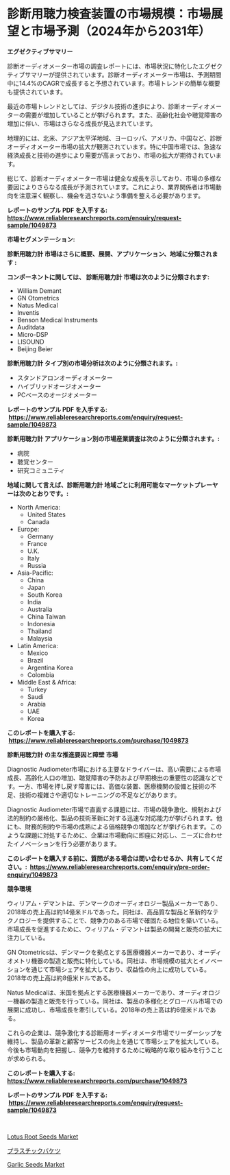 <p><h1>診断用聴力検査装置の市場規模：市場展望と市場予測（2024年から2031年）</h1></p><p><strong>エグゼクティブサマリー</strong></p>
<p><p>診断オーディオメーター市場の調査レポートには、市場状況に特化したエグゼクティブサマリーが提供されています。診断オーディオメーター市場は、予測期間中に14.4%のCAGRで成長すると予想されています。市場トレンドの簡単な概要も提供されています。</p><p>最近の市場トレンドとしては、デジタル技術の進歩により、診断オーディオメーターの需要が増加していることが挙げられます。また、高齢化社会や聴覚障害の増加に伴い、市場はさらなる成長が見込まれています。</p><p>地理的には、北米、アジア太平洋地域、ヨーロッパ、アメリカ、中国など、診断オーディオメーター市場の拡大が観測されています。特に中国市場では、急速な経済成長と技術の進歩により需要が高まっており、市場の拡大が期待されています。</p><p>総じて、診断オーディオメーター市場は健全な成長を示しており、市場の多様な要因によりさらなる成長が予測されています。これにより、業界関係者は市場動向を注意深く観察し、機会を逃さないよう準備を整える必要があります。</p></p>
<p><strong>レポートのサンプル PDF を入手する: <a href="https://www.reliableresearchreports.com/enquiry/request-sample/1049873">https://www.reliableresearchreports.com/enquiry/request-sample/1049873</a></strong></p>
<p><strong>市場セグメンテーション:</strong></p>
<p><strong> 診断用聴力計 市場はさらに概要、展開、アプリケーション、地域に分類されます :</strong></p>
<p><strong>コンポーネントに関しては、 診断用聴力計 市場は次のように分類されます: &nbsp;</strong></p>
<p><ul><li>William Demant</li><li>GN Otometrics</li><li>Natus Medical</li><li>Inventis</li><li>Benson Medical Instruments</li><li>Auditdata</li><li>Micro-DSP</li><li>LISOUND</li><li>Beijing Beier</li></ul></p>
<p><strong> 診断用聴力計 タイプ別の市場分析は次のように分類されます。:</strong></p>
<p><ul><li>スタンドアロンオーディオメーター</li><li>ハイブリッドオージオメーター</li><li>PCベースのオージオメーター</li></ul></p>
<p><strong>レポートのサンプル PDF を入手する: &nbsp;<a href="https://www.reliableresearchreports.com/enquiry/request-sample/1049873">https://www.reliableresearchreports.com/enquiry/request-sample/1049873</a></strong></p>
<p><strong> 診断用聴力計 アプリケーション別の市場産業調査は次のように分類されます。:</strong></p>
<p><ul><li>病院</li><li>聴覚センター</li><li>研究コミュニティ</li></ul></p>
<p><strong>地域に関して言えば、診断用聴力計 地域ごとに利用可能なマーケットプレーヤーは次のとおりです。:</strong></p>
<p><ul>
    <li>
        North America:
        <ul>
            <li>United States</li>
            <li>Canada</li>
        </ul>
    </li>
    <li>
        Europe:
        <ul>
            <li>Germany</li>
            <li>France</li>
            <li>U.K.</li>
            <li>Italy</li>
            <li>Russia</li>
        </ul>
    </li>
    <li>
        Asia-Pacific:
        <ul>
            <li>China</li>
            <li>Japan</li>
            <li>South Korea</li>
            <li>India</li>
            <li>Australia</li>
            <li>China Taiwan</li>
            <li>Indonesia</li>
            <li>Thailand</li>
            <li>Malaysia</li>
        </ul>
    </li>
    <li>
        Latin America:
        <ul>
            <li>Mexico</li>
            <li>Brazil</li>
            <li>Argentina Korea</li>
            <li>Colombia</li>
        </ul>
    </li>
    <li>
        Middle East & Africa:
        <ul>
            <li>Turkey</li>
            <li>Saudi</li>
            <li>Arabia</li>
            <li>UAE</li>
            <li>Korea</li>
        </ul>
    </li>
    </ul></p>
<p><strong>このレポートを購入する: &nbsp;<a href="https://www.reliableresearchreports.com/purchase/1049873">https://www.reliableresearchreports.com/purchase/1049873</a></strong></p>
<p><strong>診断用聴力計 の主な推進要因と障壁 市場</strong></p>
<p><p>Diagnostic Audiometer市場における主要なドライバーは、高い需要による市場成長、高齢化人口の増加、聴覚障害の予防および早期検出の重要性の認識などです。一方、市場を押し戻す障害には、高価な装置、医療機関の設備と技術の不足、技術の複雑さや適切なトレーニングの不足などがあります。</p><p>Diagnostic Audiometer市場で直面する課題には、市場の競争激化、規制および法的制約の厳格化、製品の技術革新に対する迅速な対応能力が挙げられます。他にも、財務的制約や市場の成熟による価格競争の増加などが挙げられます。このような課題に対処するために、企業は市場動向に即座に対応し、ニーズに合わせたイノベーションを行う必要があります。</p></p>
<p><strong>このレポートを購入する前に、質問がある場合は問い合わせるか、共有してください。:&nbsp; <a href="https://www.reliableresearchreports.com/enquiry/pre-order-enquiry/1049873">https://www.reliableresearchreports.com/enquiry/pre-order-enquiry/1049873</a></strong></p>
<p><strong>競争環境</strong></p>
<p><p>ウィリアム・デマントは、デンマークのオーディオロジー製品メーカーであり、2018年の売上高は約14億米ドルであった。同社は、高品質な製品と革新的なテクノロジーを提供することで、競争力のある市場で確固たる地位を築いている。市場成長を促進するために、ウィリアム・デマントは製品の開発と販売の拡大に注力している。</p><p>GN Otometricsは、デンマークを拠点とする医療機器メーカーであり、オーディオメトリ機器の製造と販売に特化している。同社は、市場規模の拡大とイノベーションを通じて市場シェアを拡大しており、収益性の向上に成功している。2018年の売上高は約8億米ドルである。</p><p>Natus Medicalは、米国を拠点とする医療機器メーカーであり、オーディオロジー機器の製造と販売を行っている。同社は、製品の多様化とグローバル市場での展開に成功し、市場成長を牽引している。2018年の売上高は約6億米ドルである。</p><p>これらの企業は、競争激化する診断用オーディオメータ市場でリーダーシップを維持し、製品の革新と顧客サービスの向上を通じて市場シェアを拡大している。今後も市場動向を把握し、競争力を維持するために戦略的な取り組みを行うことが求められる。</p></p>
<p><strong>このレポートを購入する: &nbsp; <a href="https://www.reliableresearchreports.com/purchase/1049873">https://www.reliableresearchreports.com/purchase/1049873</a></strong></p>
<p><strong>レポートのサンプル PDF を入手する: &nbsp;<a href="https://www.reliableresearchreports.com/enquiry/request-sample/1049873">https://www.reliableresearchreports.com/enquiry/request-sample/1049873</a></strong><strong></strong></p>
<p>&nbsp;</p>
<p><p><a href="https://github.com/ruddyyedelwadw/Market-Research-Report-List-1/blob/main/lotus-root-seeds-market.md">Lotus Root Seeds Market</a></p><p><a href="https://github.com/SantosDicki04/Market-Research-Report-List-1/blob/main/636741417239.md">プラスチックバケツ</a></p><p><a href="https://github.com/jaidynmorantestelletmjzya/Market-Research-Report-List-2/blob/main/garlic-seeds-market.md">Garlic Seeds Market</a></p></p>